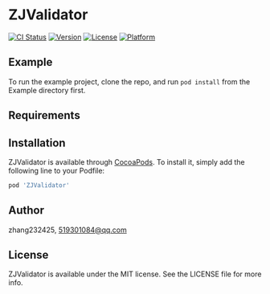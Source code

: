 # ZJValidator

[![CI Status](https://img.shields.io/travis/zhang232425/ZJValidator.svg?style=flat)](https://travis-ci.org/zhang232425/ZJValidator)
[![Version](https://img.shields.io/cocoapods/v/ZJValidator.svg?style=flat)](https://cocoapods.org/pods/ZJValidator)
[![License](https://img.shields.io/cocoapods/l/ZJValidator.svg?style=flat)](https://cocoapods.org/pods/ZJValidator)
[![Platform](https://img.shields.io/cocoapods/p/ZJValidator.svg?style=flat)](https://cocoapods.org/pods/ZJValidator)

## Example

To run the example project, clone the repo, and run `pod install` from the Example directory first.

## Requirements

## Installation

ZJValidator is available through [CocoaPods](https://cocoapods.org). To install
it, simply add the following line to your Podfile:

```ruby
pod 'ZJValidator'
```

## Author

zhang232425, 519301084@qq.com

## License

ZJValidator is available under the MIT license. See the LICENSE file for more info.
